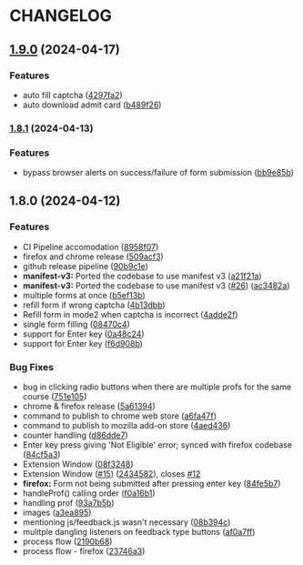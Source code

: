 # CHANGELOG

 ## [1.9.0](https://github.com/proffapt/fERP/compare/v1.8.1...v1.9.0) (2024-04-17)


### Features

*  auto fill captcha ([4297fa2](https://github.com/proffapt/fERP/commit/4297fa294b143af4e6f4c6265e9f244fcb26c287))
* auto download admit card ([b489f26](https://github.com/proffapt/fERP/commit/b489f26daf9387401bf8a4ae1b14649afaa0788f))

 
 ### [1.8.1](https://github.com/proffapt/fERP/compare/v1.8.0...v1.8.1) (2024-04-13)


### Features

* bypass browser alerts on success/failure of form submission ([bb9e85b](https://github.com/proffapt/fERP/commit/bb9e85bcd975df75fa11adf50521c4e2fa01dad3))

 
 ## 1.8.0 (2024-04-12)


### Features

* CI Pipeline accomodation ([8958f07](https://github.com/proffapt/fERP/commit/8958f07b7380a58ca53eca6f8f2d99288a5c8d47))
* firefox and chrome release ([509acf3](https://github.com/proffapt/fERP/commit/509acf39e203b62107509b654f2b0f03478a112b))
* github release pipeline ([90b9c1e](https://github.com/proffapt/fERP/commit/90b9c1e711c7946e44e09e59d4761e8d47c6a44d))
* **manifest-v3:** Ported the codebase to use manifest v3 ([a21f21a](https://github.com/proffapt/fERP/commit/a21f21ab5f914d119355a49d8f9d5b7133236881))
* **manifest-v3:** Ported the codebase to use manifest v3 ([#26](https://github.com/proffapt/fERP/issues/26)) ([ac3482a](https://github.com/proffapt/fERP/commit/ac3482a52c8d6f5ebcc9765a86daa4158c365526))
* multiple forms at once ([b5ef13b](https://github.com/proffapt/fERP/commit/b5ef13be4f05e7ec0348251da060007a30ea599f))
* refill form if wrong captcha ([4b13dbb](https://github.com/proffapt/fERP/commit/4b13dbb59861a72e4984f01e5ab1d1f840b41441))
* Refill form in mode2 when captcha is incorrect ([4adde2f](https://github.com/proffapt/fERP/commit/4adde2f97b9a6153f05e8cde90049fe63bf4885e))
* single form filling ([08470c4](https://github.com/proffapt/fERP/commit/08470c4333798369ddb8499187932105e654fb93))
* support for Enter key ([0a48c24](https://github.com/proffapt/fERP/commit/0a48c24fe1ed7ec4898bb6f88e66c67c6dcd4c31))
* support for Enter key ([f6d908b](https://github.com/proffapt/fERP/commit/f6d908b1fa6e8cd7f4c48824923876440413926a))


### Bug Fixes

* bug in clicking radio buttons when there are multiple profs for the same course ([751e105](https://github.com/proffapt/fERP/commit/751e1053c5b0ef76974d75ca232ac1dcd759de61))
* chrome & firefox release ([5a61394](https://github.com/proffapt/fERP/commit/5a61394a1bdc82c4b7b63e65afef60e7480557e0))
* command to publish to chrome web store ([a6fa47f](https://github.com/proffapt/fERP/commit/a6fa47f6865b0780b36d74e0f5cb4dddc7e6c308))
* command to publish to mozilla add-on store ([4aed436](https://github.com/proffapt/fERP/commit/4aed4363296de112954ee2e9d138bd27bccdece1))
* counter handling ([d86dde7](https://github.com/proffapt/fERP/commit/d86dde7bc57bdfe2977f4296d1f5065db7c8cbb3))
* Enter key press giving 'Not Eligible' error; synced with firefox codebase ([84cf5a3](https://github.com/proffapt/fERP/commit/84cf5a3d5a22c4738dd28361f093464232f4a7b4))
* Extension Window ([08f3248](https://github.com/proffapt/fERP/commit/08f324846f2c239ffca64cf4e63e35f0b2b9ff3c))
* Extension Window ([#15](https://github.com/proffapt/fERP/issues/15)) ([2434582](https://github.com/proffapt/fERP/commit/2434582942e3591f775b4d7686d195bfe7b32d2c)), closes [#12](https://github.com/proffapt/fERP/issues/12)
* **firefox:** Form not being submitted after pressing enter key ([84fe5b7](https://github.com/proffapt/fERP/commit/84fe5b78e6b9ab1b20dd60df41bebb91782ecbf7))
* handleProf() calling order ([f0a16b1](https://github.com/proffapt/fERP/commit/f0a16b10ae6a7abd02efd220d7c878eee0fc3dfc))
* handling prof ([93a7b5b](https://github.com/proffapt/fERP/commit/93a7b5ba89790e5bba3d97dd5a95262430bbb8f7))
* images ([a3ea895](https://github.com/proffapt/fERP/commit/a3ea895d93dea01a019abd3ab6f5f65deeaed347))
* mentioning js/feedback.js wasn't necessary ([08b394c](https://github.com/proffapt/fERP/commit/08b394cc052004b0229fb117d36e40e108b14e12))
* mulitple dangling listeners on feedback type buttons ([af0a7ff](https://github.com/proffapt/fERP/commit/af0a7ff9bf1c5a832d166dd0bb678bd6e2f6f765))
* process flow ([2190b68](https://github.com/proffapt/fERP/commit/2190b6801c570f869fa310c9d6a1c93cefe856f6))
* process flow - firefox ([23746a3](https://github.com/proffapt/fERP/commit/23746a3d19a3485b127b759325435075823a2e4a))

